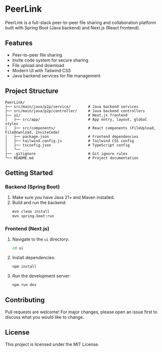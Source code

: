 # PeerLink

PeerLink is a full-stack peer-to-peer file sharing and collaboration platform built with Spring Boot (Java backend) and Next.js (React frontend).

## Features
- Peer-to-peer file sharing
- Invite code system for secure sharing
- File upload and download
- Modern UI with Tailwind CSS
- Java backend services for file management

## Project Structure
```
PeerLink/
├── src/main/java/p2p/service/        # Java backend services
├── src/main/java/p2p/controller/     # Java backend controllers
├── ui/                               # Next.js frontend
│   ├── src/app/                      # App entry, layout, global styles
│   ├── src/components/               # React components (FileUpload, FileDownload, InviteCode)
│   ├── package.json                  # Frontend dependencies
│   ├── tailwind.config.js            # Tailwind CSS config
│   ├── tsconfig.json                 # TypeScript config
│   └── ...
├── .gitignore                        # Git ignore rules
└── README.md                         # Project documentation
```

## Getting Started

### Backend (Spring Boot)
1. Make sure you have Java 21+ and Maven installed.
2. Build and run the backend:
   ```sh
   mvn clean install
   mvn spring-boot:run
   ```

### Frontend (Next.js)
1. Navigate to the `ui` directory:
   ```sh
   cd ui
   ```
2. Install dependencies:
   ```sh
   npm install
   ```
3. Run the development server:
   ```sh
   npm run dev
   ```

## Contributing
Pull requests are welcome! For major changes, please open an issue first to discuss what you would like to change.

## License
This project is licensed under the MIT License.
